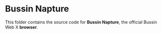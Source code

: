 # Bussin Napture
This folder contains the source code for **Bussin Napture**, the official Bussin Web X **browser**.
